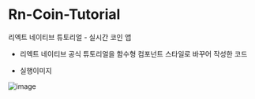 # Rn-Coin-Tutorial
리엑트 네이티브 튜토리얼 - 실시간 코인 앱
- 리엑트 네이티브 공식 튜토리얼을 함수형 컴포넌트 스타일로 바꾸어 작성한 코드

- 실행이미지 

![image](https://user-images.githubusercontent.com/42242359/107338817-562e1f00-6aff-11eb-83f1-50de147c1208.png)
